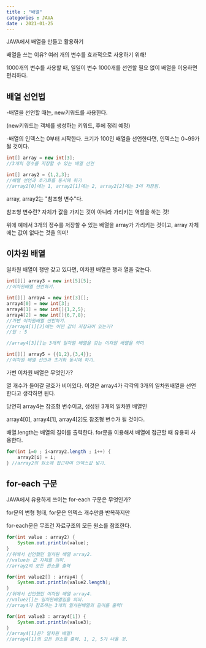 ```yaml
---
title : "배열"
categories : JAVA
date : 2021-01-25
---
```




JAVA에서 배열을 만들고 활용하기

배열을 쓰는 이유? 여러 개의 변수를 효과적으로 사용하기 위해!

1000개의 변수를 사용할 때, 일일이 변수 1000개를 선언할 필요 없이 배열을 이용하면 편리하다.



## 배열 선언법

-배열을 선언할 때는, new키워드를 사용한다.

(new키워드는 객체를 생성하는 키워드, 후에 정리 예정)

-배열의 인덱스는 0부터 시작한다. 크기가 100인 배열을 선언한다면, 인덱스는 0~99가 될 것이다.

```java
int[] array = new int[3];
//3개의 정수를 저장할 수 있는 배열 선언

int[] array2 = {1,2,3};
//배열 선언과 초기화를 동시에 하기
//array2[0]에는 1, array2[1]에는 2, array2[2]에는 3이 저장됨.
```

array, array2는 "참조형 변수"다.

참조형 변수란?  자체가 값을 가지는 것이 아니라 가리키는 역할을 하는 것!

위에 예에서 3개의 정수를 저장할 수 있는 배열을 array가 가리키는 것이고, array 자체에는 값이 없다는 것을 의미!



## 이차원 배열

일차원 배열이 행만 갖고 있다면, 이차원 배열은 행과 열을 갖는다.

```java
int[][] array3 = new int[5][5];
//이차원배열 선언하기.

int[][] array4 = new int[3][];
array4[0] = new int[3];
array4[1] = new int[]{1,2,5};
array4[2] = new int[]{6,7,8};
//가변 이차원배열 선언하기.
//array4[1][2]에는 어떤 값이 저장되어 있는가?
//답 : 5

//array4[3][]는 3개의 일차원 배열을 갖는 이차원 배열을 의미

int[][] array5 = {{1,2},{3,4}};
//이차원 배열 선언과 초기화 동시에 하기.
```

가변 이차원 배열은 무엇인가?

열 개수가 들어갈 괄호가 비어있다. 이것은 array4가 각각의 3개의 일차원배열을 선언한다고 생각하면 된다.

당연히 array4는 참조형 변수이고, 생성된 3개의 일차원 배열인

array4[0], array4[1], array4[2]도 참조형 변수가 될 것이다.



배열.length는 배열의 길이를 출력한다. for문을 이용해서 배열에 접근할 때 유용히 사용한다.

```java
for(int i=0 ; i<array2.length ; i++) {
    array2[i] = i;
} //array2의 원소에 접근하여 인덱스값 넣기.
```





## for-each 구문

JAVA에서 유용하게 쓰이는 for-each 구문은 무엇인가?

for문의 변형 형태, for문은 인덱스 개수만큼 반복하지만

for-each문은 무조건 자료구조의 모든 원소를 참조한다.

```java
for(int value : array2) {
    System.out.println(value);
} 
//위에서 선언했던 일차원 배열 array2.
//value는 값 자체를 의미.
//array2의 모든 원소를 출력

for(int value2[] : array4) {
    System.out.println(value2.length);
}
//위에서 선언했던 이차원 배열 array4.
//value2[]는 일차원배열임을 의미.
//array4가 참조하는 3개의 일차원배열의 길이를 출력!

for(int value3 : array4[1]) {
    System.out.println(value3);
}
//array4[1]은? 일차원 배열!
//array4[1]의 모든 원소를 출력. 1, 2, 5가 나올 것.
```